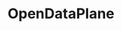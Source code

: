 ---
image:
  featured: 'true'
  path: /assets/images/projects/odp.png
permalink: /engineering/projects/opendataplane/
project_link_name: opendataplane
project_url: https://opendataplane.org
statsAvailable: 'false'
title: OpenDataPlane
---